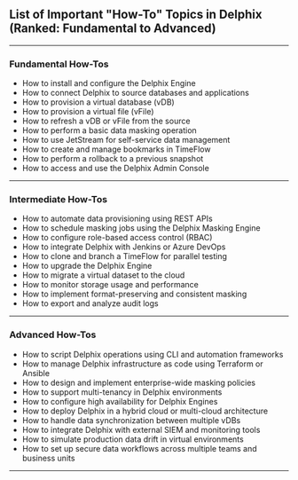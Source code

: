 ## List of Important "How-To" Topics in Delphix (Ranked: Fundamental to Advanced)

---

### **Fundamental How-Tos**

* How to install and configure the Delphix Engine
* How to connect Delphix to source databases and applications
* How to provision a virtual database (vDB)
* How to provision a virtual file (vFile)
* How to refresh a vDB or vFile from the source
* How to perform a basic data masking operation
* How to use JetStream for self-service data management
* How to create and manage bookmarks in TimeFlow
* How to perform a rollback to a previous snapshot
* How to access and use the Delphix Admin Console

---

### **Intermediate How-Tos**

* How to automate data provisioning using REST APIs
* How to schedule masking jobs using the Delphix Masking Engine
* How to configure role-based access control (RBAC)
* How to integrate Delphix with Jenkins or Azure DevOps
* How to clone and branch a TimeFlow for parallel testing
* How to upgrade the Delphix Engine
* How to migrate a virtual dataset to the cloud
* How to monitor storage usage and performance
* How to implement format-preserving and consistent masking
* How to export and analyze audit logs

---

### **Advanced How-Tos**

* How to script Delphix operations using CLI and automation frameworks
* How to manage Delphix infrastructure as code using Terraform or Ansible
* How to design and implement enterprise-wide masking policies
* How to support multi-tenancy in Delphix environments
* How to configure high availability for Delphix Engines
* How to deploy Delphix in a hybrid cloud or multi-cloud architecture
* How to handle data synchronization between multiple vDBs
* How to integrate Delphix with external SIEM and monitoring tools
* How to simulate production data drift in virtual environments
* How to set up secure data workflows across multiple teams and business units

---
